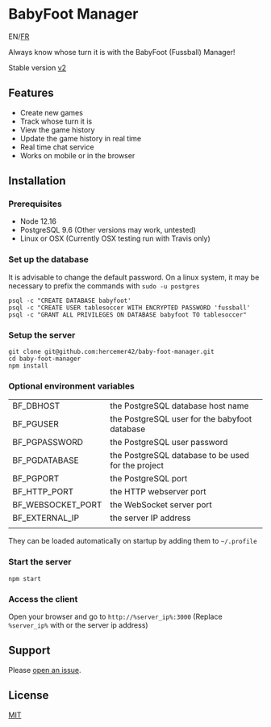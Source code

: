 # BabyFoot Manager
EN/[FR](readme_fr.md)

Always know whose turn it is with the BabyFoot (Fussball) Manager!

Stable version [v2](https://github.com/hercemer42/baby-foot-manager/tree/2)

## Features

* Create new games
* Track whose turn it is
* View the game history
* Update the game history in real time
* Real time chat service
* Works on mobile or in the browser

## Installation

### Prerequisites

  - Node 12.16
  - PostgreSQL 9.6 (Other versions may work, untested)
  - Linux or OSX (Currently OSX testing run with Travis only)
  
### Set up the database

It is advisable to change the default password.
On a linux system, it may be necessary to prefix the commands with ```sudo -u postgres```

```
psql -c "CREATE DATABASE babyfoot'
psql -c "CREATE USER tablesoccer WITH ENCRYPTED PASSWORD 'fussball'
psql -c "GRANT ALL PRIVILEGES ON DATABASE babyfoot TO tablesoccer"
```

### Setup the server

```
git clone git@github.com:hercemer42/baby-foot-manager.git
cd baby-foot-manager
npm install
```

### Optional environment variables

|                   |                                                         |
|-------------------|:--------------------------------------------------------|
| BF_DBHOST         | the PostgreSQL database host name                       |
| BF_PGUSER         | the PostgreSQL user for the babyfoot database           |
| BF_PGPASSWORD     | the PostgreSQL user password                            |
| BF_PGDATABASE     | the PostgreSQL database to be used for the project      |
| BF_PGPORT         | the PostgreSQL port                                     |
| BF_HTTP_PORT      | the HTTP webserver port                                 |
| BF_WEBSOCKET_PORT | the WebSocket server port                               |
| BF_EXTERNAL_IP    | the server IP address                                   |
|                   |                                                         |

They can be loaded automatically on startup by adding them to ```~/.profile```

### Start the server
```npm start```

### Access the client
Open your browser and go to ```http://%server_ip%:3000``` (Replace ```%server_ip%``` with or the server ip address)

## Support

Please [open an issue](https://github.com/hercemer42/baby-foot-manager/issues/new).

## License

[MIT](LICENSE.md)